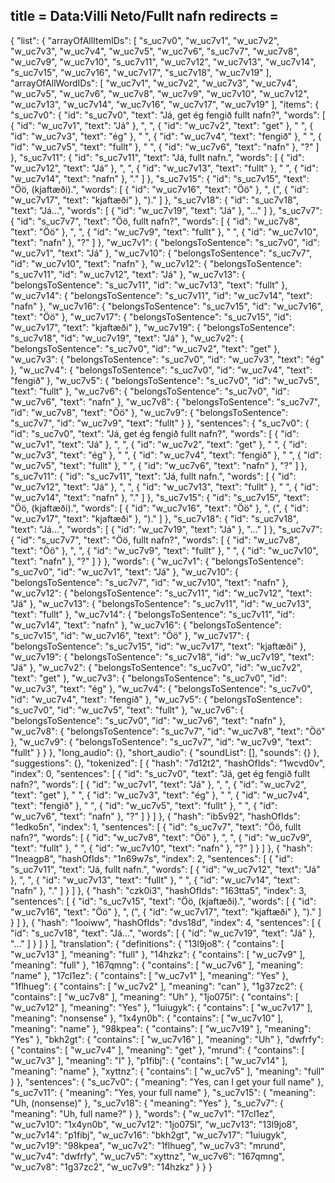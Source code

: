 title = Data:Villi Neto/Fullt nafn
redirects =
---

{
    "list": {
        "arrayOfAllItemIDs": [
            "s_uc7v0",
            "w_uc7v1",
            "w_uc7v2",
            "w_uc7v3",
            "w_uc7v4",
            "w_uc7v5",
            "w_uc7v6",
            "s_uc7v7",
            "w_uc7v8",
            "w_uc7v9",
            "w_uc7v10",
            "s_uc7v11",
            "w_uc7v12",
            "w_uc7v13",
            "w_uc7v14",
            "s_uc7v15",
            "w_uc7v16",
            "w_uc7v17",
            "s_uc7v18",
            "w_uc7v19"
        ],
        "arrayOfAllWordIDs": [
            "w_uc7v1",
            "w_uc7v2",
            "w_uc7v3",
            "w_uc7v4",
            "w_uc7v5",
            "w_uc7v6",
            "w_uc7v8",
            "w_uc7v9",
            "w_uc7v10",
            "w_uc7v12",
            "w_uc7v13",
            "w_uc7v14",
            "w_uc7v16",
            "w_uc7v17",
            "w_uc7v19"
        ],
        "items": {
            "s_uc7v0": {
                "id": "s_uc7v0",
                "text": "Já, get ég fengið fullt nafn?",
                "words": [
                    {
                        "id": "w_uc7v1",
                        "text": "Já"
                    },
                    ", ",
                    {
                        "id": "w_uc7v2",
                        "text": "get"
                    },
                    " ",
                    {
                        "id": "w_uc7v3",
                        "text": "ég"
                    },
                    " ",
                    {
                        "id": "w_uc7v4",
                        "text": "fengið"
                    },
                    " ",
                    {
                        "id": "w_uc7v5",
                        "text": "fullt"
                    },
                    " ",
                    {
                        "id": "w_uc7v6",
                        "text": "nafn"
                    },
                    "?"
                ]
            },
            "s_uc7v11": {
                "id": "s_uc7v11",
                "text": "Já, fullt nafn.",
                "words": [
                    {
                        "id": "w_uc7v12",
                        "text": "Já"
                    },
                    ", ",
                    {
                        "id": "w_uc7v13",
                        "text": "fullt"
                    },
                    " ",
                    {
                        "id": "w_uc7v14",
                        "text": "nafn"
                    },
                    "."
                ]
            },
            "s_uc7v15": {
                "id": "s_uc7v15",
                "text": "Öö, (kjaftæði).",
                "words": [
                    {
                        "id": "w_uc7v16",
                        "text": "Öö"
                    },
                    ", (",
                    {
                        "id": "w_uc7v17",
                        "text": "kjaftæði"
                    },
                    ")."
                ]
            },
            "s_uc7v18": {
                "id": "s_uc7v18",
                "text": "Já...",
                "words": [
                    {
                        "id": "w_uc7v19",
                        "text": "Já"
                    },
                    "..."
                ]
            },
            "s_uc7v7": {
                "id": "s_uc7v7",
                "text": "Öö, fullt nafn?",
                "words": [
                    {
                        "id": "w_uc7v8",
                        "text": "Öö"
                    },
                    ", ",
                    {
                        "id": "w_uc7v9",
                        "text": "fullt"
                    },
                    " ",
                    {
                        "id": "w_uc7v10",
                        "text": "nafn"
                    },
                    "?"
                ]
            },
            "w_uc7v1": {
                "belongsToSentence": "s_uc7v0",
                "id": "w_uc7v1",
                "text": "Já"
            },
            "w_uc7v10": {
                "belongsToSentence": "s_uc7v7",
                "id": "w_uc7v10",
                "text": "nafn"
            },
            "w_uc7v12": {
                "belongsToSentence": "s_uc7v11",
                "id": "w_uc7v12",
                "text": "Já"
            },
            "w_uc7v13": {
                "belongsToSentence": "s_uc7v11",
                "id": "w_uc7v13",
                "text": "fullt"
            },
            "w_uc7v14": {
                "belongsToSentence": "s_uc7v11",
                "id": "w_uc7v14",
                "text": "nafn"
            },
            "w_uc7v16": {
                "belongsToSentence": "s_uc7v15",
                "id": "w_uc7v16",
                "text": "Öö"
            },
            "w_uc7v17": {
                "belongsToSentence": "s_uc7v15",
                "id": "w_uc7v17",
                "text": "kjaftæði"
            },
            "w_uc7v19": {
                "belongsToSentence": "s_uc7v18",
                "id": "w_uc7v19",
                "text": "Já"
            },
            "w_uc7v2": {
                "belongsToSentence": "s_uc7v0",
                "id": "w_uc7v2",
                "text": "get"
            },
            "w_uc7v3": {
                "belongsToSentence": "s_uc7v0",
                "id": "w_uc7v3",
                "text": "ég"
            },
            "w_uc7v4": {
                "belongsToSentence": "s_uc7v0",
                "id": "w_uc7v4",
                "text": "fengið"
            },
            "w_uc7v5": {
                "belongsToSentence": "s_uc7v0",
                "id": "w_uc7v5",
                "text": "fullt"
            },
            "w_uc7v6": {
                "belongsToSentence": "s_uc7v0",
                "id": "w_uc7v6",
                "text": "nafn"
            },
            "w_uc7v8": {
                "belongsToSentence": "s_uc7v7",
                "id": "w_uc7v8",
                "text": "Öö"
            },
            "w_uc7v9": {
                "belongsToSentence": "s_uc7v7",
                "id": "w_uc7v9",
                "text": "fullt"
            }
        },
        "sentences": {
            "s_uc7v0": {
                "id": "s_uc7v0",
                "text": "Já, get ég fengið fullt nafn?",
                "words": [
                    {
                        "id": "w_uc7v1",
                        "text": "Já"
                    },
                    ", ",
                    {
                        "id": "w_uc7v2",
                        "text": "get"
                    },
                    " ",
                    {
                        "id": "w_uc7v3",
                        "text": "ég"
                    },
                    " ",
                    {
                        "id": "w_uc7v4",
                        "text": "fengið"
                    },
                    " ",
                    {
                        "id": "w_uc7v5",
                        "text": "fullt"
                    },
                    " ",
                    {
                        "id": "w_uc7v6",
                        "text": "nafn"
                    },
                    "?"
                ]
            },
            "s_uc7v11": {
                "id": "s_uc7v11",
                "text": "Já, fullt nafn.",
                "words": [
                    {
                        "id": "w_uc7v12",
                        "text": "Já"
                    },
                    ", ",
                    {
                        "id": "w_uc7v13",
                        "text": "fullt"
                    },
                    " ",
                    {
                        "id": "w_uc7v14",
                        "text": "nafn"
                    },
                    "."
                ]
            },
            "s_uc7v15": {
                "id": "s_uc7v15",
                "text": "Öö, (kjaftæði).",
                "words": [
                    {
                        "id": "w_uc7v16",
                        "text": "Öö"
                    },
                    ", (",
                    {
                        "id": "w_uc7v17",
                        "text": "kjaftæði"
                    },
                    ")."
                ]
            },
            "s_uc7v18": {
                "id": "s_uc7v18",
                "text": "Já...",
                "words": [
                    {
                        "id": "w_uc7v19",
                        "text": "Já"
                    },
                    "..."
                ]
            },
            "s_uc7v7": {
                "id": "s_uc7v7",
                "text": "Öö, fullt nafn?",
                "words": [
                    {
                        "id": "w_uc7v8",
                        "text": "Öö"
                    },
                    ", ",
                    {
                        "id": "w_uc7v9",
                        "text": "fullt"
                    },
                    " ",
                    {
                        "id": "w_uc7v10",
                        "text": "nafn"
                    },
                    "?"
                ]
            }
        },
        "words": {
            "w_uc7v1": {
                "belongsToSentence": "s_uc7v0",
                "id": "w_uc7v1",
                "text": "Já"
            },
            "w_uc7v10": {
                "belongsToSentence": "s_uc7v7",
                "id": "w_uc7v10",
                "text": "nafn"
            },
            "w_uc7v12": {
                "belongsToSentence": "s_uc7v11",
                "id": "w_uc7v12",
                "text": "Já"
            },
            "w_uc7v13": {
                "belongsToSentence": "s_uc7v11",
                "id": "w_uc7v13",
                "text": "fullt"
            },
            "w_uc7v14": {
                "belongsToSentence": "s_uc7v11",
                "id": "w_uc7v14",
                "text": "nafn"
            },
            "w_uc7v16": {
                "belongsToSentence": "s_uc7v15",
                "id": "w_uc7v16",
                "text": "Öö"
            },
            "w_uc7v17": {
                "belongsToSentence": "s_uc7v15",
                "id": "w_uc7v17",
                "text": "kjaftæði"
            },
            "w_uc7v19": {
                "belongsToSentence": "s_uc7v18",
                "id": "w_uc7v19",
                "text": "Já"
            },
            "w_uc7v2": {
                "belongsToSentence": "s_uc7v0",
                "id": "w_uc7v2",
                "text": "get"
            },
            "w_uc7v3": {
                "belongsToSentence": "s_uc7v0",
                "id": "w_uc7v3",
                "text": "ég"
            },
            "w_uc7v4": {
                "belongsToSentence": "s_uc7v0",
                "id": "w_uc7v4",
                "text": "fengið"
            },
            "w_uc7v5": {
                "belongsToSentence": "s_uc7v0",
                "id": "w_uc7v5",
                "text": "fullt"
            },
            "w_uc7v6": {
                "belongsToSentence": "s_uc7v0",
                "id": "w_uc7v6",
                "text": "nafn"
            },
            "w_uc7v8": {
                "belongsToSentence": "s_uc7v7",
                "id": "w_uc7v8",
                "text": "Öö"
            },
            "w_uc7v9": {
                "belongsToSentence": "s_uc7v7",
                "id": "w_uc7v9",
                "text": "fullt"
            }
        }
    },
    "long_audio": {},
    "short_audio": {
        "soundList": [],
        "sounds": {}
    },
    "suggestions": {},
    "tokenized": [
        {
            "hash": "7d12t2",
            "hashOfIds": "1wcvd0v",
            "index": 0,
            "sentences": [
                {
                    "id": "s_uc7v0",
                    "text": "Já, get ég fengið fullt nafn?",
                    "words": [
                        {
                            "id": "w_uc7v1",
                            "text": "Já"
                        },
                        ", ",
                        {
                            "id": "w_uc7v2",
                            "text": "get"
                        },
                        " ",
                        {
                            "id": "w_uc7v3",
                            "text": "ég"
                        },
                        " ",
                        {
                            "id": "w_uc7v4",
                            "text": "fengið"
                        },
                        " ",
                        {
                            "id": "w_uc7v5",
                            "text": "fullt"
                        },
                        " ",
                        {
                            "id": "w_uc7v6",
                            "text": "nafn"
                        },
                        "?"
                    ]
                }
            ]
        },
        {
            "hash": "ib5v92",
            "hashOfIds": "1edko5n",
            "index": 1,
            "sentences": [
                {
                    "id": "s_uc7v7",
                    "text": "Öö, fullt nafn?",
                    "words": [
                        {
                            "id": "w_uc7v8",
                            "text": "Öö"
                        },
                        ", ",
                        {
                            "id": "w_uc7v9",
                            "text": "fullt"
                        },
                        " ",
                        {
                            "id": "w_uc7v10",
                            "text": "nafn"
                        },
                        "?"
                    ]
                }
            ]
        },
        {
            "hash": "1neagp8",
            "hashOfIds": "1n69w7s",
            "index": 2,
            "sentences": [
                {
                    "id": "s_uc7v11",
                    "text": "Já, fullt nafn.",
                    "words": [
                        {
                            "id": "w_uc7v12",
                            "text": "Já"
                        },
                        ", ",
                        {
                            "id": "w_uc7v13",
                            "text": "fullt"
                        },
                        " ",
                        {
                            "id": "w_uc7v14",
                            "text": "nafn"
                        },
                        "."
                    ]
                }
            ]
        },
        {
            "hash": "czk0i3",
            "hashOfIds": "163tta5",
            "index": 3,
            "sentences": [
                {
                    "id": "s_uc7v15",
                    "text": "Öö, (kjaftæði).",
                    "words": [
                        {
                            "id": "w_uc7v16",
                            "text": "Öö"
                        },
                        ", (",
                        {
                            "id": "w_uc7v17",
                            "text": "kjaftæði"
                        },
                        ")."
                    ]
                }
            ]
        },
        {
            "hash": "1ooiww",
            "hashOfIds": "dvs18d",
            "index": 4,
            "sentences": [
                {
                    "id": "s_uc7v18",
                    "text": "Já...",
                    "words": [
                        {
                            "id": "w_uc7v19",
                            "text": "Já"
                        },
                        "..."
                    ]
                }
            ]
        }
    ],
    "translation": {
        "definitions": {
            "13l9jo8": {
                "contains": [
                    "w_uc7v13"
                ],
                "meaning": "full"
            },
            "14hzkz": {
                "contains": [
                    "w_uc7v9"
                ],
                "meaning": "full"
            },
            "167qmng": {
                "contains": [
                    "w_uc7v6"
                ],
                "meaning": "name"
            },
            "17cl1ez": {
                "contains": [
                    "w_uc7v1"
                ],
                "meaning": "Yes"
            },
            "1flhueg": {
                "contains": [
                    "w_uc7v2"
                ],
                "meaning": "can"
            },
            "1g37zc2": {
                "contains": [
                    "w_uc7v8"
                ],
                "meaning": "Uh"
            },
            "1jo075l": {
                "contains": [
                    "w_uc7v12"
                ],
                "meaning": "Yes"
            },
            "1uiugyk": {
                "contains": [
                    "w_uc7v17"
                ],
                "meaning": "nonsense"
            },
            "1x4yn0b": {
                "contains": [
                    "w_uc7v10"
                ],
                "meaning": "name"
            },
            "98kpea": {
                "contains": [
                    "w_uc7v19"
                ],
                "meaning": "Yes"
            },
            "bkh2gt": {
                "contains": [
                    "w_uc7v16"
                ],
                "meaning": "Uh"
            },
            "dwfrfy": {
                "contains": [
                    "w_uc7v4"
                ],
                "meaning": "get"
            },
            "mrund": {
                "contains": [
                    "w_uc7v3"
                ],
                "meaning": "I"
            },
            "p1fibj": {
                "contains": [
                    "w_uc7v14"
                ],
                "meaning": "name"
            },
            "xyttnz": {
                "contains": [
                    "w_uc7v5"
                ],
                "meaning": "full"
            }
        },
        "sentences": {
            "s_uc7v0": {
                "meaning": "Yes, can I get your full name"
            },
            "s_uc7v11": {
                "meaning": "Yes, your full name"
            },
            "s_uc7v15": {
                "meaning": "Uh, (nonsense)"
            },
            "s_uc7v18": {
                "meaning": "Yes"
            },
            "s_uc7v7": {
                "meaning": "Uh, full name?"
            }
        },
        "words": {
            "w_uc7v1": "17cl1ez",
            "w_uc7v10": "1x4yn0b",
            "w_uc7v12": "1jo075l",
            "w_uc7v13": "13l9jo8",
            "w_uc7v14": "p1fibj",
            "w_uc7v16": "bkh2gt",
            "w_uc7v17": "1uiugyk",
            "w_uc7v19": "98kpea",
            "w_uc7v2": "1flhueg",
            "w_uc7v3": "mrund",
            "w_uc7v4": "dwfrfy",
            "w_uc7v5": "xyttnz",
            "w_uc7v6": "167qmng",
            "w_uc7v8": "1g37zc2",
            "w_uc7v9": "14hzkz"
        }
    }
}